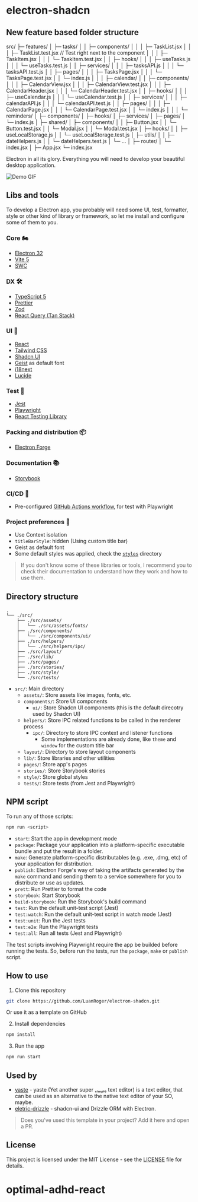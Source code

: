 # electron-shadcn

## New feature based folder structure

src/
├─ features/
│ ├─ tasks/
│ │ ├─ components/
│ │ │ ├─ TaskList.jsx
│ │ │ ├─ TaskList.test.jsx // Test right next to the component
│ │ │ ├─ TaskItem.jsx
│ │ │ └─ TaskItem.test.jsx
│ │ ├─ hooks/
│ │ │ ├─ useTasks.js
│ │ │ └─ useTasks.test.js
│ │ ├─ services/
│ │ │ ├─ tasksAPI.js
│ │ │ └─ tasksAPI.test.js
│ │ ├─ pages/
│ │ │ ├─ TasksPage.jsx
│ │ │ └─ TasksPage.test.jsx
│ │ └─ index.js
│ │
│ ├─ calendar/
│ │ ├─ components/
│ │ │ ├─ CalendarView.jsx
│ │ │ ├─ CalendarView.test.jsx
│ │ │ ├─ CalendarHeader.jsx
│ │ │ └─ CalendarHeader.test.jsx
│ │ ├─ hooks/
│ │ │ ├─ useCalendar.js
│ │ │ └─ useCalendar.test.js
│ │ ├─ services/
│ │ │ ├─ calendarAPI.js
│ │ │ └─ calendarAPI.test.js
│ │ ├─ pages/
│ │ │ ├─ CalendarPage.jsx
│ │ │ └─ CalendarPage.test.jsx
│ │ └─ index.js
│ │
│ └─ reminders/
│ ├─ components/
│ ├─ hooks/
│ ├─ services/
│ ├─ pages/
│ └─ index.js
│
├─ shared/
│ ├─ components/
│ │ ├─ Button.jsx
│ │ └─ Button.test.jsx
│ │ └─ Modal.jsx
│ │ └─ Modal.test.jsx
│ ├─ hooks/
│ │ ├─ useLocalStorage.js
│ │ └─ useLocalStorage.test.js
│ ├─ utils/
│ │ ├─ dateHelpers.js
│ │ └─ dateHelpers.test.js
│ └─ ...
│
├─ router/
│ └─ index.jsx
│
├─ App.jsx
└─ index.jsx

Electron in all its glory. Everything you will need to develop your beautiful desktop application.

![Demo GIF](https://github.com/LuanRoger/electron-shadcn/blob/main/images/demo.gif)

## Libs and tools

To develop a Electron app, you probably will need some UI, test, formatter, style or other kind of library or framework, so let me install and configure some of them to you.

### Core 🏍️

- [Electron 32](https://www.electronjs.org)
- [Vite 5](https://vitejs.dev)
- [SWC](https://swc.rs)

### DX 🛠️

- [TypeScript 5](https://www.typescriptlang.org)
- [Prettier](https://prettier.io)
- [Zod](https://zod.dev)
- [React Query (Tan Stack)](https://react-query.tanstack.com)

### UI 🎨

- [React](https://reactjs.org)
- [Tailwind CSS](https://tailwindcss.com)
- [Shadcn UI](https://ui.shadcn.com)
- [Geist](https://vercel.com/font) as default font
- [i18next](https://www.i18next.com)
- [Lucide](https://lucide.dev)

### Test 🧪

- [Jest](https://jestjs.io)
- [Playwright](https://playwright.dev)
- [React Testing Library](https://testing-library.com/docs/react-testing-library/intro)

### Packing and distribution 📦

- [Electron Forge](https://www.electronforge.io)

### Documentation 📚

- [Storybook](https://storybook.js.org)

### CI/CD 🚀

- Pre-configured [GitHub Actions workflow](https://github.com/LuanRoger/electron-shadcn/blob/main/.github/workflows/playwright.yml), for test with Playwright

### Project preferences 🎯

- Use Context isolation
- `titleBarStyle`: hidden (Using custom title bar)
- Geist as default font
- Some default styles was applied, check the [`styles`](https://github.com/LuanRoger/electron-shadcn/tree/main/src/styles) directory

> If you don't know some of these libraries or tools, I recommend you to check their documentation to understand how they work and how to use them.

## Directory structure

```plaintext
.
└── ./src/
    ├── ./src/assets/
    │   └── ./src/assets/fonts/
    ├── ./src/components/
    │   └── ./src/components/ui/
    ├── ./src/helpers/
    │   └── ./src/helpers/ipc/
    ├── ./src/layout/
    ├── ./src/lib/
    ├── ./src/pages/
    ├── ./src/stories/
    ├── ./src/style/
    └── ./src/tests/
```

- `src/`: Main directory
  - `assets/`: Store assets like images, fonts, etc.
  - `components/`: Store UI components
    - `ui/`: Store Shadcn UI components (this is the default direcotry used by Shadcn UI)
  - `helpers/`: Store IPC related functions to be called in the renderer process
    - `ipc/`: Directory to store IPC context and listener functions
      - Some implementations are already done, like `theme` and `window` for the custom title bar
  - `layout/`: Directory to store layout components
  - `lib/`: Store libraries and other utilities
  - `pages/`: Store app's pages
  - `stories/`: Store Storybook stories
  - `style/`: Store global styles
  - `tests/`: Store tests (from Jest and Playwright)

## NPM script

To run any of those scripts:

```bash
npm run <script>
```

- `start`: Start the app in development mode
- `package`: Package your application into a platform-specific executable bundle and put the result in a folder.
- `make`: Generate platform-specific distributables (e.g. .exe, .dmg, etc) of your application for distribution.
- `publish`: Electron Forge's way of taking the artifacts generated by the `make` command and sending them to a service somewhere for you to distribute or use as updates.
- `prett`: Run Prettier to format the code
- `storybook`: Start Storybook
- `build-storybook`: Run the Storybook's build command
- `test`: Run the default unit-test script (Jest)
- `test:watch`: Run the default unit-test script in watch mode (Jest)
- `test:unit`: Run the Jest tests
- `test:e2e`: Run the Playwright tests
- `test:all`: Run all tests (Jest and Playwright)

The test scripts involving Playwright require the app be builded before running the tests. So, before run the tests, run the `package`, `make` or `publish` script.

## How to use

1. Clone this repository

```bash
git clone https://github.com/LuanRoger/electron-shadcn.git
```

Or use it as a template on GitHub

2. Install dependencies

```bash
npm install
```

3. Run the app

```bash
npm run start
```

## Used by

- [yaste](https://github.com/LuanRoger/yaste) - yaste (Yet another super ₛᵢₘₚₗₑ text editor) is a text editor, that can be used as an alternative to the native text editor of your SO, maybe.
- [eletric-drizzle](https://github.com/LuanRoger/electric-drizzle) - shadcn-ui and Drizzle ORM with Electron.

> Does you've used this template in your project? Add it here and open a PR.

## License

This project is licensed under the MIT License - see the [LICENSE](https://github.com/LuanRoger/electron-shadcn/blob/main/LICENSE) file for details.

# optimal-adhd-react
